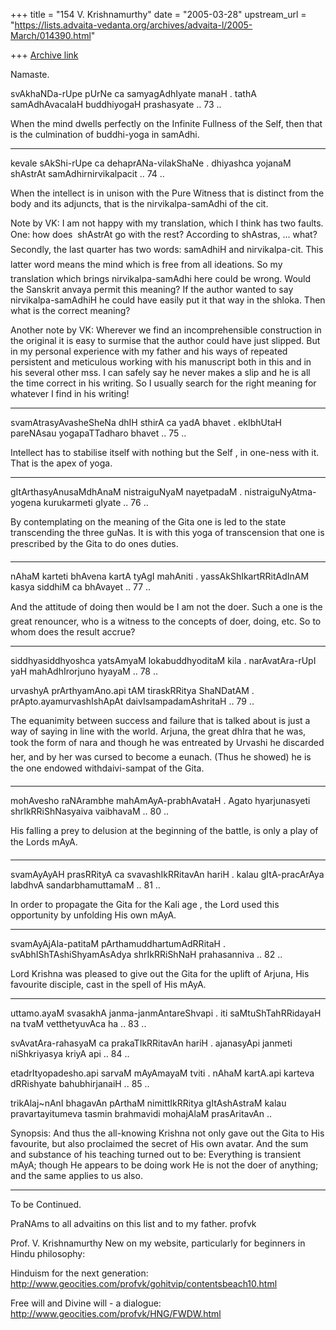 +++
title = "154 V. Krishnamurthy"
date = "2005-03-28"
upstream_url = "https://lists.advaita-vedanta.org/archives/advaita-l/2005-March/014390.html"

+++
[Archive link](https://lists.advaita-vedanta.org/archives/advaita-l/2005-March/014390.html)

Namaste.

svAkhaNDa-rUpe pUrNe ca samyagAdhIyate manaH .
tathA samAdhAvacalaH buddhiyogaH prashasyate .. 73 ..

When the mind dwells perfectly on the Infinite Fullness of
the Self, then that is the culmination of buddhi-yoga in
samAdhi.
___________________________________________________________________

kevale sAkShi-rUpe ca dehaprANa-vilakShaNe .
dhiyashca yojanaM shAstrAt samAdhirnirvikalpacit .. 74 ..

When the intellect is in unison with the Pure Witness that
is distinct from the body and its adjuncts, that is the
nirvikalpa-samAdhi of the cit. 

Note by VK:  I am not happy with my translation, which I
think has two faults. One: how does  shAstrAt go with the
rest?  According to shAstras, ... what? Secondly, the
last quarter has two words: samAdhiH and
nirvikalpa-cit. This latter word means the mind which is
free from all ideations.  So my translation which brings
nirvikalpa-samAdhi here could be wrong.  Would the Sanskrit
anvaya permit this meaning?  If the author wanted to say
nirvikalpa-samAdhiH he could have easily put it that way in
the shloka.  Then what is the correct meaning? 

Another note by VK:  Wherever we find an incomprehensible
construction in the original it is easy to surmise that the
author could have just slipped.  But in my personal
experience with my father and his ways of repeated
persistent and meticulous working with his manuscript  both
in this and in his several other mss. I can safely say he
never makes a slip and  he is all the time correct in his
writing.  So I usually search for  the right meaning for
whatever I find in his writing! 
__________________________________________________________________________

svamAtrasyAvasheSheNa dhIH sthirA ca yadA bhavet .
ekIbhUtaH pareNAsau yogapaTTadharo bhavet .. 75 ..

Intellect has to stabilise itself  with nothing but the
Self , in one-ness with it. That is the apex of yoga.
_________________________________________________________
gItArthasyAnusaMdhAnaM nistraiguNyaM nayetpadaM .
nistraiguNyAtma-yogena kurukarmeti gIyate .. 76 ..

By contemplating on the meaning of the Gita one is led to
the state transcending the three guNas. It is with this
yoga of transcension that one is prescribed by the Gita to
do ones duties.
___________________________________________________________________

nAhaM karteti bhAvena kartA tyAgI mahAniti .
yassAkShIkartRRitAdInAM kasya siddhiM ca bhAvayet .. 77 ..

And the attitude of doing then would be  I am not the
doer. Such a one is the great renouncer, who is a witness
to the concepts of doer, doing, etc.  So to whom does the
result accrue?
_________________________________________________________________________


siddhyasiddhyoshca yatsAmyaM lokabuddhyoditaM kila .
narAvatAra-rUpI yaH mahAdhIrorjuno hyayaM .. 78 ..

urvashyA prArthyamAno.api tAM tiraskRRitya ShaNDatAM .
prApto.ayamurvashIshApAt daivIsampadamAshritaH .. 79 ..


The equanimity between success and failure that is talked
about is just a way of saying in line with the world.
Arjuna, the great dhIra that he was, took the form of
nara and  though he was entreated by Urvashi he discarded
her, and by her was cursed to become a eunach.  (Thus he
showed) he is the one endowed withdaivi-sampat  of the
Gita.
_____________________________________________________________________

mohAvesho raNArambhe mahAmAyA-prabhAvataH .
Agato hyarjunasyeti shrIkRRiShNasyaiva vaibhavaM .. 80 ..

His falling a prey to delusion at the beginning of the
battle, is only a play of the Lords mAyA.
_____________________________________________________________________

svamAyAyAH prasRRityA ca svavashIkRRitavAn hariH .
kalau gItA-pracArAya labdhvA sandarbhamuttamaM .. 81 ..

In order to propagate the Gita for the Kali age , the Lord
used this opportunity by unfolding His own mAyA.
_________________________________________________________________________

svamAyAjAla-patitaM pArthamuddhartumAdRRitaH .
svAbhIShTAshiShyamAsAdya shrIkRRiShNaH prahasanniva .. 82
..

Lord Krishna was pleased to give out the Gita for the
uplift of Arjuna, His favourite disciple, cast in the spell
of His mAyA.
___________________________________________________________________

uttamo.ayaM svasakhA janma-janmAntareShvapi .
iti saMtuShTahRRidayaH na tvaM vetthetyuvAca ha .. 83 ..

svAvatAra-rahasyaM ca prakaTIkRRitavAn hariH . 
ajanasyApi janmeti niShkriyasya kriyA api .. 84 .. 

etadrItyopadesho.api sarvaM mAyAmayaM tviti .
nAhaM kartA.api karteva dRRishyate bahubhirjanaiH .. 85 ..

trikAlaj~nAnI bhagavAn pArthaM nimittIkRRitya gItAshAstraM
kalau pravartayitumeva tasmin brahmavidi mohajAlaM
prasAritavAn ..

Synopsis: And thus the all-knowing Krishna not only gave
out the Gita to His favourite, but also proclaimed the
secret of His own avatar. And the sum and substance of his
teaching turned out to be: Everything is transient mAyA;
though He appears to be doing work He is not the doer of
anything; and the same  applies to us also.  

____________________________________________________________


To be Continued.

PraNAms to all advaitins on this list and to my father.
profvk



Prof. V. Krishnamurthy
New on my  website, particularly for beginners in Hindu philosophy:

Hinduism for the next generation: http://www.geocities.com/profvk/gohitvip/contentsbeach10.html

Free will and Divine will - a dialogue:
http://www.geocities.com/profvk/HNG/FWDW.html


